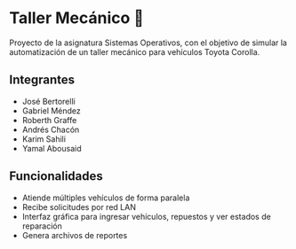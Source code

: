 # Taller Mecánico 🔧

Proyecto de la asignatura Sistemas Operativos, con el objetivo de simular la automatización de un taller mecánico para vehículos Toyota Corolla.

## Integrantes
- José Bertorelli
- Gabriel Méndez
- Roberth  Graffe
- Andrés Chacón
- Karim Sahili
- Yamal Abousaid

## Funcionalidades
- Atiende múltiples vehículos de forma paralela
- Recibe solicitudes por red LAN
- Interfaz gráfica para ingresar vehículos, repuestos y ver estados de reparación
- Genera archivos de reportes
